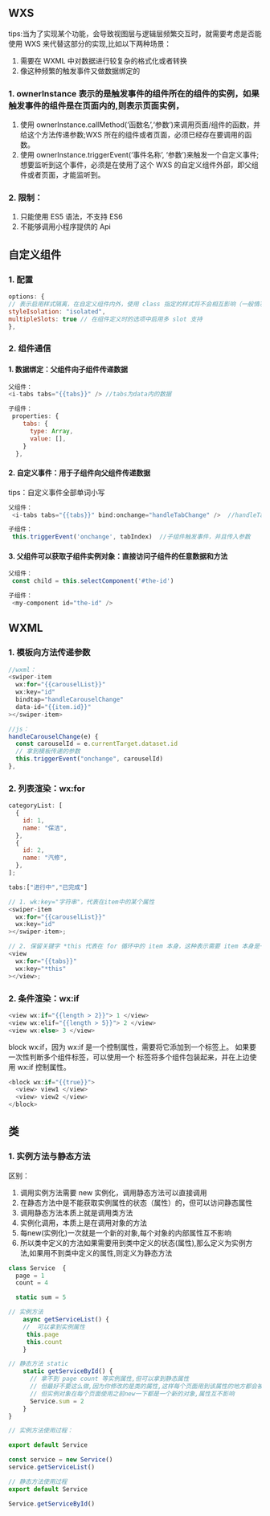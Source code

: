 ## WXS

tips:当为了实现某个功能，会导致视图层与逻辑层频繁交互时，就需要考虑是否能使用 WXS 来代替这部分的实现,比如以下两种场景：

1. 需要在 WXML 中对数据进行较复杂的格式化或者转换
2. 像这种频繁的触发事件又做数据绑定的

### 1. ownerInstance 表示的是触发事件的组件所在的组件的实例，如果触发事件的组件是在页面内的,则表示页面实例，

1. 使用 ownerInstance.callMethod(‘函数名’,‘参数’)来调用页面/组件的函数，并给这个方法传递参数;WXS 所在的组件或者页面，必须已经存在要调用的函数。
2. 使用 ownerInstance.triggerEvent(‘事件名称’, ‘参数’)来触发一个自定义事件;想要监听到这个事件，必须是在使用了这个 WXS 的自定义组件外部，即父组件或者页面，才能监听到。

### 2. 限制：

1.  只能使用 ES5 语法，不支持 ES6
2.  不能够调用小程序提供的 Api

## 自定义组件

### 1. 配置

```js
options: {
// 表示启用样式隔离，在自定义组件内外，使用 class 指定的样式将不会相互影响（一般情况下的默认值）
styleIsolation: "isolated",
multipleSlots: true // 在组件定义时的选项中启用多 slot 支持
},
```

### 2. 组件通信

#### 1. 数据绑定：父组件向子组件传递数据

```js
父组件：
<i-tabs tabs="{{tabs}}" /> //tabs为data内的数据

子组件：
 properties: {
    tabs: {
      type: Array,
      value: [],
    }
  },
```

#### 2. 自定义事件：用于子组件向父组件传递数据

tips：自定义事件全部单词小写

```js
父组件：
 <i-tabs tabs="{{tabs}}" bind:onchange="handleTabChange" />  //handleTabChange 为父组件中的回调函数

子组件：
 this.triggerEvent('onchange', tabIndex)  //子组件触发事件，并且传入参数
```

#### 3. 父组件可以获取子组件实例对象：直接访问子组件的任意数据和方法

```js
父组件：
 const child = this.selectComponent('#the-id')

子组件：
 <my-component id="the-id" />
```

## WXML

### 1. 模板向方法传递参数

```js
//wxml：
<swiper-item
  wx:for="{{carouselList}}"
  wx:key="id"
  bindtap="handleCarouselChange"
  data-id="{{item.id}}"
></swiper-item>

//js：
handleCarouselChange(e) {
  const carouselId = e.currentTarget.dataset.id
  // 拿到模板传递的参数
  this.triggerEvent("onchange", carouselId)
},
```

### 2. 列表渲染：wx:for

```js
categoryList: [
  {
    id: 1,
    name: "保洁",
  },
  {
    id: 2,
    name: "汽修",
  },
];

tabs:["进行中","已完成"]

// 1. wk:key="字符串"，代表在item中的某个属性
<swiper-item
  wx:for="{{carouselList}}"
  wx:key="id"
></swiper-item>;

// 2. 保留关键字 *this 代表在 for 循环中的 item 本身，这种表示需要 item 本身是一个唯一的字符串或者数字
<view
  wx:for="{{tabs}}"
  wx:key="*this"
></view>;
```

### 2. 条件渲染：wx:if

```js
<view wx:if="{{length > 2}}"> 1 </view>
<view wx:elif="{{length > 5}}"> 2 </view>
<view wx:else> 3 </view>
```

block wx:if，因为 wx:if 是一个控制属性，需要将它添加到一个标签上。
如果要一次性判断多个组件标签，可以使用一个 <block/> 标签将多个组件包装起来，并在上边使用 wx:if 控制属性。

```js
<block wx:if="{{true}}">
  <view> view1 </view>
  <view> view2 </view>
</block>
```

## 类

### 1. 实例方法与静态方法

区别：

1. 调用实例方法需要 new 实例化，调用静态方法可以直接调用
2. 在静态方法中是不能获取实例属性的状态（属性）的，但可以访问静态属性
3. 调用静态方法本质上就是调用类方法
4. 实例化调用，本质上是在调用对象的方法
5. 每new(实例化)一次就是一个新的对象,每个对象的内部属性互不影响
6. 所以类中定义的方法如果需要用到类中定义的状态(属性),那么定义为实例方法,如果用不到类中定义的属性,则定义为静态方法

```js
class Service  {
  page = 1
  count = 4

  static sum = 5

// 实例方法
    async getServiceList() {
    //  可以拿到实例属性
     this.page
     this.count
    }

// 静态方法 static
    static getServiceById() {
      // 拿不到 page count 等实例属性,但可以拿到静态属性
      // 但最好不要这么做,因为你修改的是类的属性,这样每个页面用到该属性的地方都会被同步修改
      // 但实例对象在每个页面使用之前new一下都是一个新的对象,属性互不影响
      Service.sum = 2
    }
}

// 实例方法使用过程：

export default Service

const service = new Service()
service.getServiceList()

// 静态方法使用过程
export default Service

Service.getServiceById()

```

